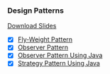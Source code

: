 ### Design Patterns

[Download Slides](AdvancedSE.pdf)

- [x] [Fly-Weight Pattern](src/flyweight_pattern)
- [x] [Observer Pattern](src/observable_pattern) 
- [x] [Observer Pattern Using Java](src/observable_pattern_java)
- [x] [Strategy Pattern Using Java](src/strategy_pattern_java)